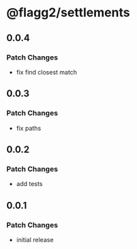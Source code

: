 # @flagg2/settlements

## 0.0.4

### Patch Changes

-  fix find closest match

## 0.0.3

### Patch Changes

-  fix paths

## 0.0.2

### Patch Changes

-  add tests

## 0.0.1

### Patch Changes

-  initial release
